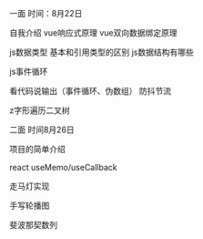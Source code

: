 一面
时间：8月22日

自我介绍
vue响应式原理
vue双向数据绑定原理

js数据类型
基本和引用类型的区别
js数据结构有哪些

js事件循环

看代码说输出（事件循环、伪数组）
防抖节流

z字形遍历二叉树


二面
时间8月26日

项目的简单介绍

react useMemo/useCallback

走马灯实现

手写轮播图

斐波那契数列